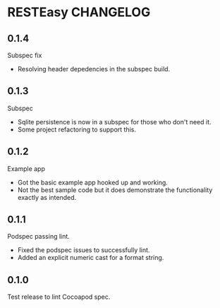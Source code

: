 # RESTEasy CHANGELOG

## 0.1.4

Subspec fix

- Resolving header depedencies in the subspec build.

## 0.1.3

Subspec

- Sqlite persistence is now in a subspec for those who don't need it. 
- Some project refactoring to support this.

## 0.1.2

Example app

- Got the basic example app hooked up and working.
- Not the best sample code but it does demonstrate the functionality exactly as intended.

## 0.1.1

Podspec passing lint.

- Fixed the podspec issues to successfully lint.
- Added an explicit numeric cast for a format string.

## 0.1.0

Test release to lint Cocoapod spec.
